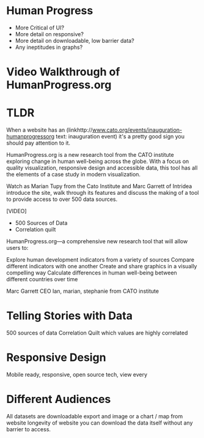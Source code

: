 # Human Progress

- More Critical of UI? 
- More detail on responsive? 
- More detail on downloadable, low barrier data? 
- Any ineptitudes in graphs? 

# Video Walkthrough of HumanProgress.org
# TLDR

When a website has an (linkhttp://www.cato.org/events/inauguration-humanprogressorg text: inauguration event) it's a pretty good sign you should pay attention to it. 

HumanProgress.org is a new research tool from the CATO institute exploring change in human well-being across the globe. With a focus on quality visualization, responsive design and accessible data, this tool has all the elements of a case study in modern visualization.

Watch as Marian Tupy from the Cato Institute and Marc Garrett of Intridea introduce the site, walk through its features and discuss the making of a tool to provide access to over 500 data sources. 

[VIDEO]



- 500 Sources of Data
- Correlation quilt

HumanProgress.org—a comprehensive new research tool that will allow users to:

Explore human development indicators from a variety of sources
Compare different indicators with one another
Create and share graphics in a visually compelling way
Calculate differences in human well-being between different countries over time

Marc Garrett CEO
Ian, marian, stephanie from CATO institute

# Telling Stories with Data
500 sources of data
Correlation Quilt
which values are highly correlated

# Responsive Design
Mobile ready, responsive, open source tech, view every

# Different Audiences
All datasets are downloadable 
export and image or a chart / map from website
longevity of website you can download the data itself without any barrier to access. 